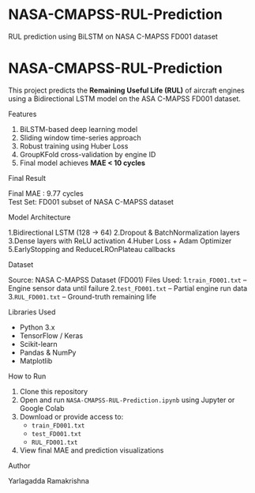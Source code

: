 # NASA-CMAPSS-RUL-Prediction
RUL prediction using BiLSTM on NASA C-MAPSS FD001 dataset

# NASA-CMAPSS-RUL-Prediction

This project predicts the **Remaining Useful Life (RUL)** of aircraft engines using a Bidirectional LSTM model on the  ASA C-MAPSS FD001 dataset.


 Features

1. BiLSTM-based deep learning model
2. Sliding window time-series approach
3. Robust training using Huber Loss
4. GroupKFold cross-validation by engine ID
5. Final model achieves **MAE < 10 cycles**

 Final Result

Final MAE : 9.77 cycles  
Test Set: FD001 subset of NASA C-MAPSS dataset

 Model Architecture

1.Bidirectional LSTM (128 → 64)
2.Dropout & BatchNormalization layers
3.Dense layers with ReLU activation
4.Huber Loss + Adam Optimizer
5.EarlyStopping and ReduceLROnPlateau callbacks

 Dataset

Source: NASA C-MAPSS Dataset (FD001)
Files Used:
1.`train_FD001.txt` – Engine sensor data until failure
2.`test_FD001.txt` – Partial engine run data
3.`RUL_FD001.txt` – Ground-truth remaining life

 Libraries Used

* Python 3.x
* TensorFlow / Keras
* Scikit-learn
* Pandas & NumPy
* Matplotlib

 How to Run

1. Clone this repository
2. Open and run `NASA-CMAPSS-RUL-Prediction.ipynb` using Jupyter or Google Colab
3. Download or provide access to:
   * `train_FD001.txt`
   * `test_FD001.txt`
   * `RUL_FD001.txt`
4. View final MAE and prediction visualizations

 Author

Yarlagadda Ramakrishna 

